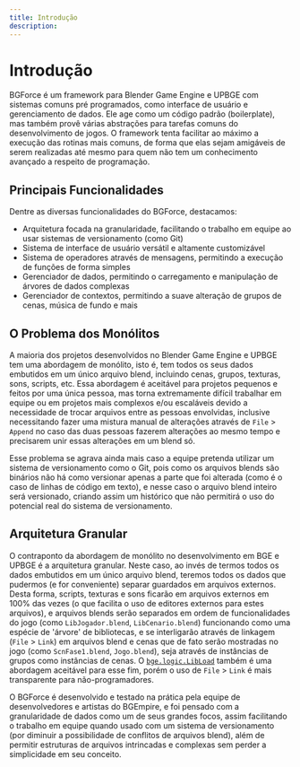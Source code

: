 ```yaml
---
title: Introdução
description: 
---
```


# Introdução

BGForce é um framework para Blender Game Engine e UPBGE com sistemas comuns 
pré programados, como interface de usuário e gerenciamento de dados. Ele age 
como um código padrão (boilerplate), mas também provê várias abstrações para 
tarefas comuns do desenvolvimento de jogos. O framework tenta facilitar ao 
máximo a execução das rotinas mais comuns, de forma que elas sejam amigáveis 
de serem realizadas até mesmo para quem não tem um conhecimento avançado a 
respeito de programação.

## Principais Funcionalidades
Dentre as diversas funcionalidades do BGForce, destacamos:

- Arquitetura focada na granularidade, facilitando o trabalho em equipe ao 
usar sistemas de versionamento (como Git)
- Sistema de interface de usuário versátil e altamente customizável
- Sistema de operadores através de mensagens, permitindo a execução de 
funções de forma simples
- Gerenciador de dados, permitindo o carregamento e manipulação de árvores 
de dados complexas
- Gerenciador de contextos, permitindo a suave alteração de grupos de cenas, 
música de fundo e mais

## O Problema dos Monólitos
A maioria dos projetos desenvolvidos no Blender Game Engine e UPBGE tem uma abordagem de monólito, isto é, tem todos os 
seus dados embutidos em um único arquivo blend, incluindo cenas, grupos, texturas, sons, scripts, etc. Essa abordagem é 
aceitável para projetos pequenos e feitos por uma única pessoa, mas torna extremamente difícil trabalhar em equipe ou em 
projetos mais complexos e/ou escaláveis devido a necessidade de trocar arquivos entre as pessoas envolvidas, inclusive 
necessitando fazer uma mistura manual de alterações através de `File` > `Append` no caso das duas pessoas fazerem alterações 
ao mesmo tempo e precisarem unir essas alterações em um blend só.

Esse problema se agrava ainda mais caso a equipe pretenda utilizar um sistema de versionamento como o Git, pois como os 
arquivos blends são binários não há como versionar apenas a parte que foi alterada (como é o caso de linhas de código em 
texto), e nesse caso o arquivo blend inteiro será versionado, criando assim um histórico que não permitirá o uso do 
potencial real do sistema de versionamento.

## Arquitetura Granular
O contraponto da abordagem de monólito no desenvolvimento em BGE e UPBGE é a arquitetura granular. Neste caso, ao invés de 
termos todos os dados embutidos em um único arquivo blend, teremos todos os dados que pudermos (e for conveniente) separar 
guardados em arquivos externos. Desta forma, scripts, texturas e sons ficarão em arquivos externos em 100% das vezes (o que 
facilita o uso de editores externos para estes arquivos), e arquivos blends serão separados em ordem de funcionalidades do 
jogo (como `LibJogador.blend`, `LibCenario.blend`) funcionando como uma espécie de 'árvore' de bibliotecas, e se 
interligarão através de linkagem (`File` > `Link`) em arquivos blend e cenas que de fato serão mostradas no jogo (como 
`ScnFase1.blend`, `Jogo.blend`), seja através de instâncias de grupos como instâncias de cenas. 
O [`bge.logic.LibLoad`](https://docs.blender.org/api/2.79/bge.logic.html#bge.logic.LibLoad) também é uma abordagem aceitável para esse 
fim, porém o uso de `File` > `Link` é mais transparente para não-programadores.

O BGForce é desenvolvido e testado na prática pela equipe de desenvolvedores e artistas do BGEmpire, e foi pensado com a 
granularidade de dados como um de seus grandes focos, assim facilitando o trabalho em equipe quando usado com um sistema de 
versionamento (por diminuir a possibilidade de conflitos de arquivos blend), além de permitir estruturas de arquivos intrincadas 
e complexas sem perder a simplicidade em seu conceito.